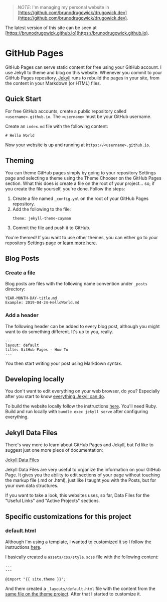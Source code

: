 > _NOTE_: I'm managing my personal website in [https://github.com/brunodrugowick/drugowick.dev](https://github.com/brunodrugowick/drugowick.dev).

The latest version of this site can be seen at [https://brunodrugowick.github.io](https://brunodrugowick.github.io).

# GitHub Pages

GitHub Pages can serve static content for free using your GitHub account. I use Jekyll to theme and blog on this website. Whenever you commit to your GitHub Pages repository, [Jekyll](https://jekyllrb.com/) runs to rebuild the pages in your site, from the content in your Markdown (or HTML) files.

## Quick Start

For free GitHub accounts, create a public repository called `<username>.github.io`. The `<username>` must be your GitHub username.

Create an `index.md` file with the following content:
```
# Hello World
```

Now your website is up and running at `https://<username>.github.io`.

## Theming

You can theme GitHub pages simply by going to your repository Settings page and selecting a theme using the Theme Chooser on the GitHub Pages section. What this does is create a file on the root of your project... so, if you create the file yourself, you're done. Follow the steps:

1. Create a file named `_config.yml` on the root of your GitHub Pages repository.
2. Add the following to the file:
    ```
    theme: jekyll-theme-cayman
    ```
3. Commit the file and push it to GitHub.

You're themed! If you want to use other themes, you can either go to your repository Settings page or [learn more here](https://help.github.com/en/articles/adding-a-jekyll-theme-to-your-github-pages-site).

## Blog Posts

### Create a file

Blog posts are files with the following name convention under `_posts` directory:
```
YEAR-MONTH-DAY-title.md
Example: 2019-04-24-HelloWorld.md
```

### Add a header

The following header can be added to every blog post, although you might want to do something different. It's up to you, really.
```
---
layout: default
title: GitHub Pages - How To
---
```

You then start writing your post using Markdown syntax.

## Developing locally

You don't want to edit everything on your web browser, do you? Especially after you start to know [everything Jekyll can do](https://jekyllrb.com/docs/).

To build the website locally follow the instructions [here](https://help.github.com/en/articles/setting-up-your-github-pages-site-locally-with-jekyll). You'll need Ruby. Build and run locally with `bundle exec jekyll serve` after configuring everything.

## Jekyll Data Files

There's way more to learn about GitHub Pages and Jekyll, but I'd like to suggest just one more piece of documentation:

[Jekyll Data Files](https://jekyllrb.com/docs/datafiles/)

Jekyll Data Files are very useful to organize the information on your GitHub Page. It gives you the ability to edit sections of your page without touching the markup file (.md or .html), just like I taught you with the Posts, but for your own data structures. 

If you want to take a look, this websites uses, so far, Data Files for the "Useful Links" and "Active Projects" sections.

## Specific customizations for this project

### default.html

Although I'm using a template, I wanted to customized it so I follow the instructions [here](https://github.com/pages-themes/cayman).

I basically created a `assets/css/style.scss` file with the following content:
```
---
---

@import "{{ site.theme }}";
```

And them created a `_layouts/default.html` file with the content from the [same file on the theme project](https://github.com/pages-themes/cayman/blob/master/_layouts/default.html). After that I started to customize it.
